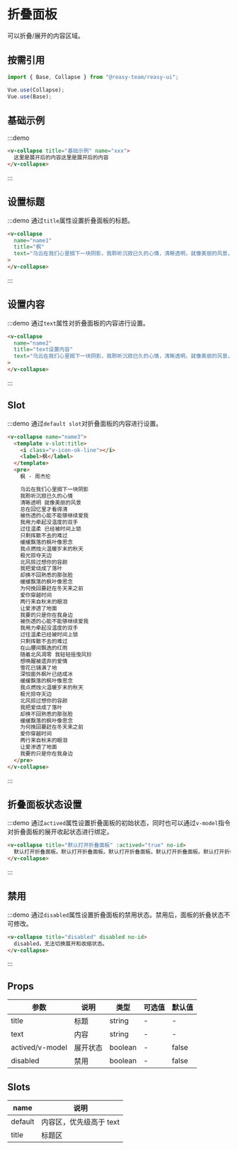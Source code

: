 # 折叠面板

可以折叠/展开的内容区域。

## 按需引用

```js
import { Base, Collapse } from "@reasy-team/reasy-ui";

Vue.use(Collapse);
Vue.use(Base);
```

## 基础示例

:::demo

```html
<v-collapse title="基础示例" name="xxx">
  这里是展开后的内容这里是展开后的内容
</v-collapse>
```

:::

## 设置标题

:::demo 通过`title`属性设置折叠面板的标题。

```html
<v-collapse
  name="name1"
  title="枫"
  text="乌云在我们心里搁下一块阴影，我聆听沉寂已久的心情，清晰透明，就像美丽的风景，总在回忆里才看得清，被伤透的心能不能够继续爱我，我用力牵起没温度的双手，过往温柔，已经被时间上锁，只剩挥散不去的难过，缓缓飘落的枫叶像思念，我点燃烛火温暖岁末的秋天，极光掠夺天边，北风掠过想你的容颜，我把爱烧成了落叶，却换不回熟悉的那张脸。"
>
</v-collapse>
```

:::

## 设置内容

:::demo 通过`text`属性对折叠面板的内容进行设置。

```html
<v-collapse
  name="name2"
  title="text设置内容"
  text="乌云在我们心里搁下一块阴影，我聆听沉寂已久的心情，清晰透明，就像美丽的风景，总在回忆里才看得清，被伤透的心能不能够继续爱我，我用力牵起没温度的双手，过往温柔，已经被时间上锁，只剩挥散不去的难过，缓缓飘落的枫叶像思念，我点燃烛火温暖岁末的秋天，极光掠夺天边，北风掠过想你的容颜，我把爱烧成了落叶，却换不回熟悉的那张脸。"
>
</v-collapse>
```

:::

## Slot

:::demo 通过`default slot`对折叠面板的内容进行设置。

```html
<v-collapse name="name3">
  <template v-slot:title>
    <i class="v-icon-ok-line"></i>
    <label>枫</label>
  </template>
  <pre>
    枫 - 周杰伦

    乌云在我们心里搁下一块阴影
    我聆听沉寂已久的心情
    清晰透明 就像美丽的风景
    总在回忆里才看得清
    被伤透的心能不能够继续爱我
    我用力牵起没温度的双手
    过往温柔 已经被时间上锁
    只剩挥散不去的难过
    缓缓飘落的枫叶像思念
    我点燃烛火温暖岁末的秋天
    极光掠夺天边
    北风掠过想你的容颜
    我把爱烧成了落叶
    却换不回熟悉的那张脸
    缓缓飘落的枫叶像思念
    为何挽回要赶在冬天来之前
    爱你穿越时间
    两行来自秋末的眼泪
    让爱渗透了地面
    我要的只是你在我身边
    被伤透的心能不能够继续爱我
    我用力牵起没温度的双手
    过往温柔已经被时间上锁
    只剩挥散不去的难过
    在山腰间飘逸的红雨
    随着北风凋零 我轻轻摇曳风铃
    想唤醒被遗弃的爱情
    雪花已铺满了地
    深怕窗外枫叶已结成冰
    缓缓飘落的枫叶像思念
    我点燃烛火温暖岁末的秋天
    极光掠夺天边
    北风掠过想你的容颜
    我把爱烧成了落叶
    却换不回熟悉的那张脸
    缓缓飘落的枫叶像思念
    为何挽回要赶在冬天来之前
    爱你穿越时间
    两行来自秋末的眼泪
    让爱渗透了地面
    我要的只是你在我身边
  </pre>
</v-collapse>
```

:::

## 折叠面板状态设置

:::demo 通过`actived`属性设置折叠面板的初始状态，同时也可以通过`v-model`指令对折叠面板的展开收起状态进行绑定。

```html
<v-collapse title="默认打开折叠面板" :actived="true" no-id>
  默认打开折叠面板。默认打开折叠面板。默认打开折叠面板。默认打开折叠面板。默认打开折叠面板。默认打开折叠面板。默认打开折叠面板。默认打开折叠面板。
</v-collapse>
```

:::

## 禁用

:::demo 通过`disabled`属性设置折叠面板的禁用状态。禁用后，面板的折叠状态不可修改。

```html
<v-collapse title="disabled" disabled no-id>
  disabled，无法切换展开和收缩状态。
</v-collapse>
```

:::

## Props

| 参数            | 说明     | 类型    | 可选值 | 默认值 |
| --------------- | -------- | ------- | ------ | ------ |
| title           | 标题     | string  | -      | -      |
| text            | 内容     | string  | -      | -      |
| actived/v-model | 展开状态 | boolean | -      | false  |
| disabled        | 禁用     | boolean | -      | false  |

## Slots

| name    | 说明                    |
| ------- | ----------------------- |
| default | 内容区，优先级高于 text |
| title   | 标题区                  |
